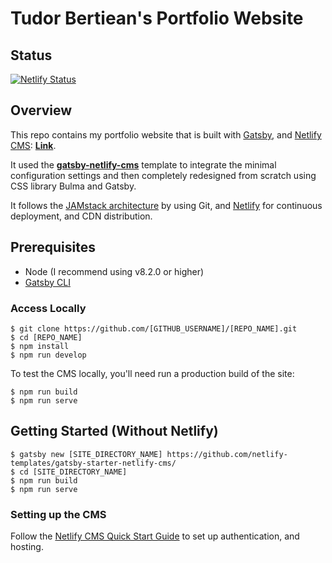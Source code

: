 # Tudor Bertiean's Portfolio Website

## Status
[![Netlify Status](https://api.netlify.com/api/v1/badges/db64f2d0-4bb0-4326-a3ea-d9ec344021ee/deploy-status)](https://app.netlify.com/sites/tudorbertiean/deploys)


## Overview

This repo contains my portfolio website that is built with [Gatsby](https://www.gatsbyjs.org/), and [Netlify CMS](https://www.netlifycms.org): **[Link](https://tudorbertiean.com/)**.

It used the **[gatsby-netlify-cms](https://gatsby-netlify-cms.netlify.com/)** template to integrate the minimal configuration settings and then completely redesigned from scratch using CSS library Bulma and Gatsby.

It follows the [JAMstack architecture](https://jamstack.org) by using Git, and [Netlify](https://www.netlify.com) for continuous deployment, and CDN distribution.

## Prerequisites

- Node (I recommend using v8.2.0 or higher)
- [Gatsby CLI](https://www.gatsbyjs.org/docs/)


### Access Locally
```
$ git clone https://github.com/[GITHUB_USERNAME]/[REPO_NAME].git
$ cd [REPO_NAME]
$ npm install
$ npm run develop
```
To test the CMS locally, you'll need run a production build of the site:
```
$ npm run build
$ npm run serve
```

## Getting Started (Without Netlify)
```
$ gatsby new [SITE_DIRECTORY_NAME] https://github.com/netlify-templates/gatsby-starter-netlify-cms/
$ cd [SITE_DIRECTORY_NAME]
$ npm run build
$ npm run serve
```

### Setting up the CMS
Follow the [Netlify CMS Quick Start Guide](https://www.netlifycms.org/docs/quick-start/#authentication) to set up authentication, and hosting.
